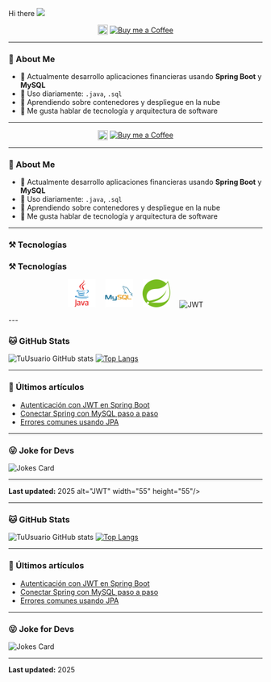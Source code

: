  Hi there <img src="https://github.com/TheDudeThatCode/TheDudeThatCode/blob/master/Assets/Hi.gif" width="29px">

<p align="center">
<a href="https://hashnode.com/@apoorvtyagi" target="blank"><img align="center" src="https://cdn.jsdelivr.net/npm/simple-icons@3.0.1/icons/hashnode.svg" height="20" width="20" /></a>
<a href="https://www.buymeacoffee.com/apoorvtyagi"><img align="center" alt="Buy me a Coffee" width="22px" src="https://cdn.jsdelivr.net/npm/simple-icons@3.0.1/icons/buymeacoffee.svg" /></a>
</p>

---

### 🤵 About Me

- 🏦 Actualmente desarrollo aplicaciones financieras usando **Spring Boot** y **MySQL**
- 🤔 Uso diariamente: `.java`, `.sql`
- 🌱 Aprendiendo sobre contenedores y despliegue en la nube
- 💬 Me gusta hablar de tecnología y arquitectura de software

---

<p align="center">
<a href="https://hashnode.com/@apoorvtyagi" target="blank"><img align="center" src="https://cdn.jsdelivr.net/npm/simple-icons@3.0.1/icons/hashnode.svg" height="20" width="20" /></a>
<a href="https://www.buymeacoffee.com/apoorvtyagi"><img align="center" alt="Buy me a Coffee" width="22px" src="https://cdn.jsdelivr.net/npm/simple-icons@3.0.1/icons/buymeacoffee.svg" /></a>
</p>

---

### 🤵 About Me

- 🏦 Actualmente desarrollo aplicaciones financieras usando **Spring Boot** y **MySQL**
- 🤔 Uso diariamente: `.java`, `.sql`
- 🌱 Aprendiendo sobre contenedores y despliegue en la nube
- 💬 Me gusta hablar de tecnología y arquitectura de software

---



### ⚒️ Tecnologías

### ⚒️ Tecnologías

<p align="center">
  <img src="https://github.com/devicons/devicon/raw/master/icons/java/java-original-wordmark.svg" alt="Java" width="55" height="55" style="margin-right:15px;"/>
  <img src="https://github.com/devicons/devicon/raw/master/icons/mysql/mysql-original-wordmark.svg" alt="MySQL" width="55" height="55" style="margin-right:15px;"/>
  <img src="https://github.com/devicons/devicon/raw/master/icons/spring/spring-original.svg" alt="Spring" width="55" height="55" style="margin-right:15px;"/>
  <img src="https://raw.githubusercontent.com/auth0/jwt-logo/master/jwt-logo-1.svg" alt="JWT" width="55" height="55"/>
</p>
---

### 🐱 GitHub Stats

![TuUsuario GitHub stats](https://github-readme-stats.vercel.app/api?username=TuUsuario&show_icons=true&theme=dark&hide_title=true)
[![Top Langs](https://github-readme-stats.vercel.app/api/top-langs/?username=TuUsuario&layout=compact&theme=dark)](https://github.com/anuraghazra/github-readme-stats)

---

### 📕 Últimos artículos

<!-- BLOG-POST-LIST:START -->
- [Autenticación con JWT en Spring Boot](https://apoorvtyagi.tech/jwt-con-spring)
- [Conectar Spring con MySQL paso a paso](https://apoorvtyagi.tech/mysql-con-spring)
- [Errores comunes usando JPA](https://apoorvtyagi.tech/errores-jpa)
<!-- BLOG-POST-LIST:END -->

---

### 😜 Joke for Devs

<img src="https://readme-jokes.vercel.app/api" alt="Jokes Card" />

---

**Last updated:** 2025 alt="JWT" width="55" height="55"/>
</p>

---

### 🐱 GitHub Stats

![TuUsuario GitHub stats](https://github-readme-stats.vercel.app/api?username=TuUsuario&show_icons=true&theme=dark&hide_title=true)
[![Top Langs](https://github-readme-stats.vercel.app/api/top-langs/?username=TuUsuario&layout=compact&theme=dark)](https://github.com/anuraghazra/github-readme-stats)

---

### 📕 Últimos artículos

<!-- BLOG-POST-LIST:START -->
- [Autenticación con JWT en Spring Boot](https://apoorvtyagi.tech/jwt-con-spring)
- [Conectar Spring con MySQL paso a paso](https://apoorvtyagi.tech/mysql-con-spring)
- [Errores comunes usando JPA](https://apoorvtyagi.tech/errores-jpa)
<!-- BLOG-POST-LIST:END -->

---

### 😜 Joke for Devs

<img src="https://readme-jokes.vercel.app/api" alt="Jokes Card" />

---

**Last updated:** 2025
